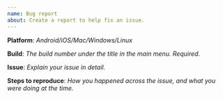 ```yaml
---
name: Bug report
about: Create a report to help fix an issue.
---
```


**Platform**: *Android/iOS/Mac/Windows/Linux*

**Build**: *The build number under the title in the main menu. Required.*

**Issue**: *Explain your issue in detail.*

**Steps to reproduce**: *How you happened across the issue, and what you were doing at the time.*
